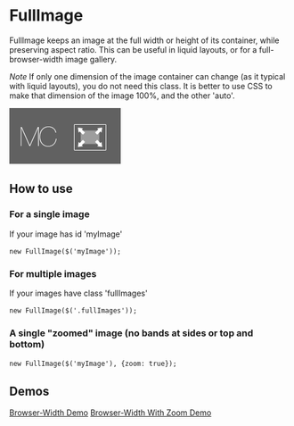 FullImage
==========

FullImage keeps an image at the full width or height of its container, while preserving aspect ratio. This can be useful in liquid layouts, or for a full-browser-width image gallery.

*Note* If only one dimension of the image container can change (as it typical with liquid layouts), you do not need this class. It is better to use CSS to make that dimension of the image 100%, and the other 'auto'.

![Screenshot](http://github.com/michalc/FullImage/raw/master/Images/FullImage.png)

How to use
----------
	
### For a single image

If your image has id 'myImage'	
	
	new FullImage($('myImage'));
	
### For multiple images

If your images have class 'fullImages'

	new FullImage($('.fullImages'));

### A single "zoomed" image (no bands at sides or top and bottom)

	new FullImage($('myImage'), {zoom: true});


Demos
-----

[Browser-Width Demo](http://yetagain.net/plugins/fullimage/demo/)
[Browser-Width With Zoom Demo](http://yetagain.net/plugins/fullimage/zoomdemo/)